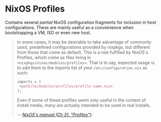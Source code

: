 NixOS Profiles
==============

Contains several *_partial_* NixOS configuration fragments for inclusion in
host configurations. These are mainly useful as a conveinience when
bootstrapping a VM, ISO or even new host.

> In some cases, it may be desirable to take advantage of commonly-used,
> predefined configurations provided by nixpkgs, but different from those
> that come as default. This is a role fulfilled by NixOS's Profiles, which
> come as files living in `<nixpkgs/nixos/modules/profiles>`. That is to say,
> expected usage is to add them to the imports list of your
> `/etc/configuration.nix` as such:
>
> ~~~nix
> imports = [
>  <path/to/modules/profiles/profile-name.nix>
> ];
> ~~~
>
> Even if some of these profiles seem only useful in the context of install
> media, many are actually intended to be used in real installs.
>
> -- [_NixOS's manual (Ch 31. "Profiles")_][nixos-profiles]:


[nixos-profiles]: https://nixos.org/nixos/manual/index.html#ch-profiles
